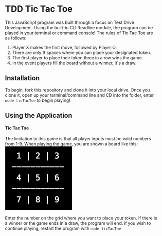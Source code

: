 # TDD Tic Tac Toe

This JavaScript program was built through a focus on Test Drive Development. Using the built-in CLI Readline module, the program can be played in your terminal or command console! The rules of Tic Tac Toe are as follows:
  1. Player X makes the first move, followed by Player O.
  2. There are only 9 spaces where you can place your designated token.
  3. The first player to place their token three in a row wins the game.
  4. In the event players fill the board without a winner, it's a draw.

## Installation

To begin, fork this repository and clone it into your local drive. Once you clone it, open up your terminal/command line and CD into the folder, enter ```node ticTacToe``` to begin playing!

## Using the Application

#### Tic Tac Toe

The limitation to this game is that all player inputs must be valid numbers from 1-9. When playing the game, you are shown a board like this:
![](displayBoard.png)

Enter the number on the grid where you want to place your token. If there is a winner or the game ends in a draw, the program will end. If you wish to continue playing, restart the program with ```node ticTacToe```

<!-- Insert a gif of the user login page -->
